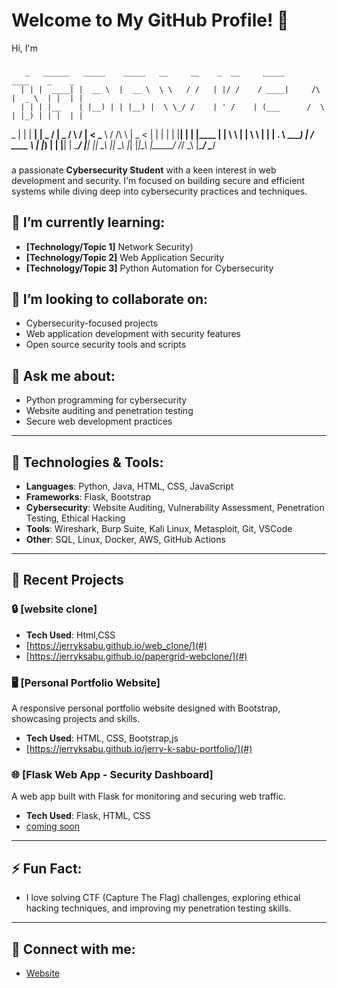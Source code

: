 # Welcome to My GitHub Profile! 👋

Hi, I'm 
###
       _   ______   _____    _____   __     __    _  __     _____              ____    _    _ 
      | | |  ____| |  __ \  |  __ \  \ \   / /   | |/ /    / ____|     /\     |  _ \  | |  | |
      | | | |__    | |__) | | |__) |  \ \_/ /    | ' /    | (___      /  \    | |_) | | |  | |
  _   | | |  __|   |  _  /  |  _  /    \   /     |  <      \___ \    / /\ \   |  _ <  | |  | |
 | |__| | | |____  | | \ \  | | \ \     | |      | . \     ____) |  / ____ \  | |_) | | |__| |
  \____/  |______| |_|  \_\ |_|  \_\    |_|      |_|\_\   |_____/  /_/    \_\ |____/   \____/ 
                                                                                              
                                                                                              
                                                                                              
                                                                                              
                                                                                              
                                                                                              
                                                                                              
                                                                                              
                                                                                              
 ###                                                                                       
 a passionate **Cybersecurity Student** with a keen interest in web development and security. I'm focused on building secure and efficient systems while diving deep into cybersecurity practices and techniques.

## 🌱 I’m currently learning:
- **[Technology/Topic 1]**  Network Security)
- **[Technology/Topic 2]** Web Application Security
- **[Technology/Topic 3]** Python Automation for Cybersecurity

## 👯 I’m looking to collaborate on:
- Cybersecurity-focused projects
- Web application development with security features
- Open source security tools and scripts

## 💬 Ask me about:
- Python programming for cybersecurity
- Website auditing and penetration testing
- Secure web development practices

---

## 🚀 Technologies & Tools:
- **Languages**: Python, Java, HTML, CSS, JavaScript
- **Frameworks**: Flask, Bootstrap
- **Cybersecurity**: Website Auditing, Vulnerability Assessment, Penetration Testing, Ethical Hacking
- **Tools**: Wireshark, Burp Suite, Kali Linux, Metasploit, Git, VSCode
- **Other**: SQL, Linux, Docker, AWS, GitHub Actions

---

## 🎯 Recent Projects

### 🔒 **[website clone]**
- **Tech Used**: Html,CSS
- [https://jerryksabu.github.io/web_clone/](#)
- [https://jerryksabu.github.io/papergrid-webclone/](#)

### 🖥️ **[Personal Portfolio Website]**
A responsive personal portfolio website designed with Bootstrap, showcasing projects and skills.
- **Tech Used**: HTML, CSS, Bootstrap,js
- [https://jerryksabu.github.io/jerry-k-sabu-portfolio/](#)

### 🌐 **[Flask Web App - Security Dashboard]**
A web app built with Flask for monitoring and securing web traffic.
- **Tech Used**: Flask, HTML, CSS
- [coming soon](#)

---

## ⚡ Fun Fact:
- I love solving CTF (Capture The Flag) challenges, exploring ethical hacking techniques, and improving my penetration testing skills.

---

## 🤝 Connect with me:
- [Website](https://jerryksabu.github.io/jerry-k-sabu-portfolio/)

